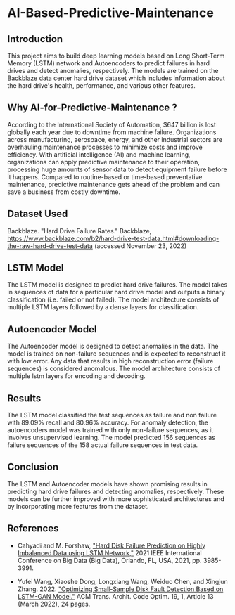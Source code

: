 # AI-Based-Predictive-Maintenance

## Introduction
This project aims to build deep learning models based on Long Short-Term Memory (LSTM) network and Autoencoders to predict failures in hard drives and detect anomalies, respectively. The models are trained on the Backblaze data center hard drive dataset which includes information about the hard drive's health, performance, and various other features.

## Why AI-for-Predictive-Maintenance ?
According to the International Society of Automation, $647 billion is lost globally each year due to downtime from machine failure. Organizations across manufacturing, aerospace, energy, and other industrial sectors are overhauling maintenance processes to minimize costs and improve efficiency. With artificial intelligence (AI) and machine learning, organizations can apply predictive maintenance to their operation, processing huge amounts of sensor data to detect equipment failure before it happens. Compared to routine-based or time-based preventative maintenance, predictive maintenance gets ahead of the problem and can save a business from costly downtime.

## Dataset Used
Backblaze. "Hard Drive Failure Rates." Backblaze, https://www.backblaze.com/b2/hard-drive-test-data.html#downloading-the-raw-hard-drive-test-data (accessed November 23, 2022)

## LSTM Model
The LSTM model is designed to predict hard drive failures. The model takes in sequences of data for a particular hard drive model and outputs a binary classification (i.e. failed or not failed). The model architecture consists of multiple LSTM layers followed by a dense layers for classification. 

## Autoencoder Model
The Autoencoder model is designed to detect anomalies in the data. The model is trained on non-failure sequences and is expected to reconstruct it with low error. Any data that results in high reconstruction error (failure sequences) is considered anomalous. The model architecture consists of multiple lstm layers for encoding and decoding.

## Results
The LSTM model classified the test sequences as failure and non failure with 89.09% recall and 80.96% accuracy. For anomaly detection, the autoencoders model was trained with only non-failure sequences, as it involves unsupervised learning. The model predicted 156 sequences as failure sequences of the 158 actual failure sequences in test data.

## Conclusion
The LSTM and Autoencoder models have shown promising results in predicting hard drive failures and detecting anomalies, respectively. These models can be further improved with more sophisticated architectures and by incorporating more features from the dataset.

## References
- Cahyadi and M. Forshaw, ["Hard Disk Failure Prediction on Highly Imbalanced Data using LSTM Network,"](https://ieeexplore.ieee.org/document/9671555) 2021 IEEE International Conference on Big Data (Big Data), Orlando, FL, USA, 2021, pp. 3985-3991.

- Yufei Wang, Xiaoshe Dong, Longxiang Wang, Weiduo Chen, and Xingjun Zhang. 2022. ["Optimizing Small-Sample Disk Fault Detection Based on LSTM-GAN Model."](https://dl.acm.org/doi/abs/10.1145/3500917) ACM Trans. Archit. Code Optim. 19, 1, Article 13 (March 2022), 24 pages.



